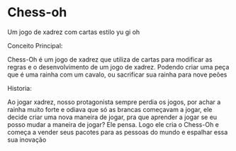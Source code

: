 # Chess-oh
Um jogo de xadrez com cartas estilo yu gi oh

Conceito Principal:

Chess-Oh é um jogo de xadrez que utiliza de cartas para modificar as regras e o desenvolvimento de um jogo de xadrez.
Podendo criar uma peça que é uma rainha com um cavalo, ou sacrificar sua rainha para nove peões

Historia:

Ao jogar xadrez, nosso protagonista sempre perdia os jogos, por achar a rainha muito forte e odiava que só as brancas começavam a jogar, ele decide criar uma nova maneira de jogar, pra que aprender a jogar se eu posso mudar a maneira de jogar? Ele pensa. Logo ele cria o Chess-Oh e começa a vender seus pacotes para as pessoas do mundo e espalhar essa sua inovação
